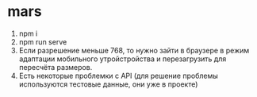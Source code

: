 # mars
1. npm i
2. npm run serve
3. Если разрешение меньше 768, то нужно зайти в браузере в режим адаптации мобильного утройстройства и перезагрузить для пересчёта размеров.
4. Есть некоторые проблемки с API (для решение проблемы используются тестовые данные, они уже в проекте)
